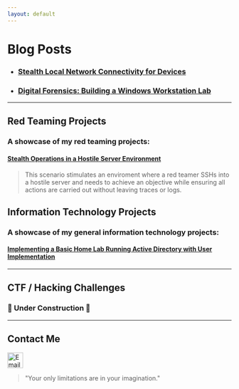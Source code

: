 ```yaml
---
layout: default
---
```


# Blog Posts
*   ### [Stealth Local Network Connectivity for Devices](blogposts/NetHardwareObfuscation.md)
*   ### [Digital Forensics: Building a Windows Workstation Lab](blogposts/WindowsForensicsLab.md)

* * *

## Red Teaming Projects

### A showcase of my red teaming projects:
#### [Stealth Operations in a Hostile Server Environment](redteam-projects/StealthOps1.md)  
> This scenario stimulates an enviroment where a red teamer SSHs into a hostile server and needs to achieve an objective while ensuring all actions are carried out without leaving traces or logs.

## Information Technology Projects

### A showcase of my general information technology projects:
#### [Implementing a Basic Home Lab Running Active Directory with User Implementation](https://github.com/melv618/BasicADImplementation)  

* * *

## CTF / Hacking Challenges
### 🚧 Under Construction 🚧

* * *

## Contact Me

<a href="mailto:melvin.estrada@tutamail.com">
    <img src="https://www.freepnglogos.com/uploads/email-logo-png-30.png" alt="Email Icon" style="width: 35px; height: auto;">
</a>

> "Your only limitations are in your imagination."
